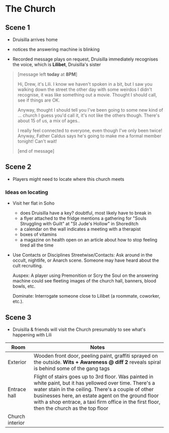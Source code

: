 # The Church

## Scene 1

* Druisilla arrives home
* notices the answering machine is blinking

* Recorded message plays on request, Druisilla immediately recognises the voice, which is **Lilibet**, Druisilla's sister

> [message left  **today** at **8PM**]
>
> Hi, Drew, it's Lili. I know we haven't spoken in a bit, but I saw you walking down the street the other day with some weirdos I didn't recognise, it was like something out a movie. Thought I should call, see if things are OK.
>
> Anyway, thought I should tell you I've been going to some new kind of ... church I guess you'd call it, it's not like the others though. There's about 15 of us, a mix of ages..
>
> I really feel connected to everyone, even though I've only been twice! Anyway, Father Caldus says he's going to make me a formal member tonight! Can't wait!
>
> [end of message]

## Scene 2

* Players might need to locate where this church meets

### Ideas on locating

* Visit her flat in Soho
  * does Druisilla have a key? doubtful, most likely have to break in
  * a flyer attached to the fridge mentions a gathering for "Souls Struggling with Guilt" at "St Jude's Hollow" in Shoreditch
  * a calendar on the wall indicates a meeting with a therapist
  * boxes of vitamins
  * a magazine on health open on an article about how to stop feeling tired all the time

* Use Contacts or Disciplines
  Streetwise/Contacts: Ask around in the occult, nightlife, or Anarch scene. Someone may have heard about the cult recruiting.

  Auspex: A player using Premonition or Scry the Soul on the answering machine could see fleeting images of the church hall, banners, blood bowls, etc.

  Dominate: Interrogate someone close to Lilibet (a roommate, coworker, etc.).

## Scene 3

* Druisilla & friends will visit the Church presumably to see what's happening with Lili

|   Room   | Notes                                                                      |
| -------- | -------------------------------------------------------------------------- |
| Exterior | Wooden front door, peeling paint, graffiti sprayed on the outside. **Wits + Awareness @ diff 2** reveals spiral is behind some of the gang tags |
| Entrace hall | Flight of stairs goes up to 3rd floor. Was painted in white paint, but it has yellowed over time. There's a water stain in the ceiling. There's a couple of other businesses here, an estate agent on the ground floor with a shop entrace, a taxi firm office in the first floor, then the church as the top floor |
| Church interior |  |
